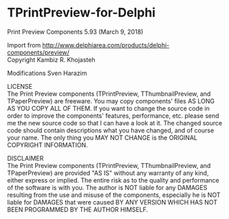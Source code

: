# TPrintPreview-for-Delphi

Print Preview Components 5.93 (March 9, 2018)

Import from http://www.delphiarea.com/products/delphi-components/preview/  
Copyright Kambiz R. Khojasteh

Modifications Sven Harazim

LICENSE  
The Print Preview components (TPrintPreview, TThumbnailPreview, and TPaperPreview) are freeware. You may copy components' files AS LONG AS YOU COPY ALL OF THEM. If you want to change the source code in order to improve the components' features, performance, etc. please send me the new source code so that I can have a look at it. The changed source code should contain descriptions what you have changed, and of course your name. The only thing you MAY NOT CHANGE is the ORIGINAL COPYRIGHT INFORMATION.

DISCLAIMER  
The Print Preview components (TPrintPreview, TThumbnailPreview, and TPaperPreview) are provided "AS IS" without any warranty of any kind, either express or implied. The entire risk as to the quality and performance of the software is with you. The author is NOT liable for any DAMAGES resulting from the use and misuse of the components, especially he is NOT liable for DAMAGES that were caused BY ANY VERSION WHICH HAS NOT BEEN PROGRAMMED BY THE AUTHOR HIMSELF.
